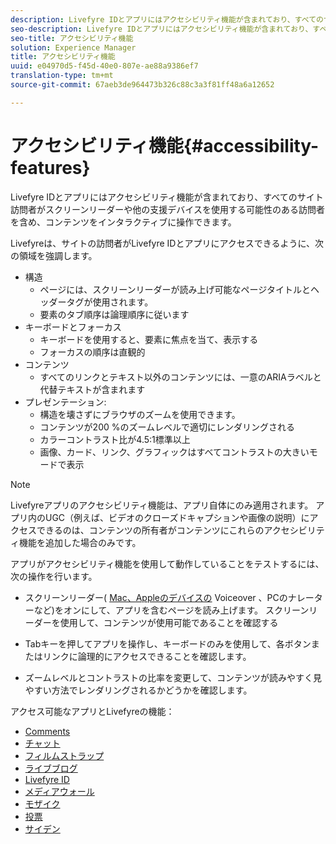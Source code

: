 ```yaml
---
description: Livefyre IDとアプリにはアクセシビリティ機能が含まれており、すべてのサイト訪問者がスクリーンリーダーや他の支援デバイスを使用する可能性のある訪問者を含め、コンテンツをインタラクティブに操作できます。
seo-description: Livefyre IDとアプリにはアクセシビリティ機能が含まれており、すべてのサイト訪問者がスクリーンリーダーや他の支援デバイスを使用する可能性のある訪問者を含め、コンテンツをインタラクティブに操作できます。
seo-title: アクセシビリティ機能
solution: Experience Manager
title: アクセシビリティ機能
uuid: e04970d5-f45d-40e0-807e-ae88a9386ef7
translation-type: tm+mt
source-git-commit: 67aeb3de964473b326c88c3a3f81ff48a6a12652

---
```



# アクセシビリティ機能{#accessibility-features}

Livefyre IDとアプリにはアクセシビリティ機能が含まれており、すべてのサイト訪問者がスクリーンリーダーや他の支援デバイスを使用する可能性のある訪問者を含め、コンテンツをインタラクティブに操作できます。

Livefyreは、サイトの訪問者がLivefyre IDとアプリにアクセスできるように、次の領域を強調します。

* 構造
   * ページには、スクリーンリーダーが読み上げ可能なページタイトルとヘッダータグが使用されます。
   * 要素のタブ順序は論理順序に従います
* キーボードとフォーカス
   * キーボードを使用すると、要素に焦点を当て、表示する
   * フォーカスの順序は直観的
* コンテンツ
   * すべてのリンクとテキスト以外のコンテンツには、一意のARIAラベルと代替テキストが含まれます
* プレゼンテーション:
   * 構造を壊さずにブラウザのズームを使用できます。
   * コンテンツが200 %のズームレベルで適切にレンダリングされる
   * カラーコントラスト比が4.5:1標準以上
   * 画像、カード、リンク、グラフィックはすべてコントラストの大きいモードで表示

>[!NOTE]
>
>Livefyreアプリのアクセシビリティ機能は、アプリ自体にのみ適用されます。 アプリ内のUGC（例えば、ビデオのクローズドキャプションや画像の説明）にアクセスできるのは、コンテンツの所有者がコンテンツにこれらのアクセシビリティ機能を追加した場合のみです。

アプリがアクセシビリティ機能を使用して動作していることをテストするには、次の操作を行います。

* スクリーンリーダー( [Mac、Appleのデバイスの](https://www.apple.com/accessibility/mac/vision/) Voiceover [](https://www.microsoft.com/en-us/accessibility/windows) 、PCのナレーターなど)をオンにして、アプリを含むページを読み上げます。 スクリーンリーダーを使用して、コンテンツが使用可能であることを確認する

* Tabキーを押してアプリを操作し、キーボードのみを使用して、各ボタンまたはリンクに論理的にアクセスできることを確認します。
* ズームレベルとコントラストの比率を変更して、コンテンツが読みやすく見やすい方法でレンダリングされるかどうかを確認します。

アクセス可能なアプリとLivefyreの機能：

* [Comments](/help/using/c-about-apps/c-comments/c-comments.md)
* [チャット](../c-about-apps/c-chat-app/c-chat-app.md#c_chat_app)
* [フィルムストラップ](../c-about-apps/c-filmstrip-app/c-filmstrip-app.md#concept_jpc_n2j_jbb)
* [ライブブログ](../c-about-apps/c-liveblog-app/c-liveblog-app.md#c_liveblog_app)
* [Livefyre ID](/help/implementation/t-about-identity-integration/t-about-identity-integration.md)
* [メディアウォール](../c-about-apps/c-media-wall-app/c-media-wall-app.md#c_media_wall_app)
* [モザイク](../c-about-apps/c-mosaic-app/c-mosaic-app.md#c_mosaic_app)
* [投票](../c-about-apps/c-polls-app/c-polls-app.md#c_polls_app)
* [サイデン](../c-about-apps/c-sidenotes-app/c-sidenotes-app.md#c_sidenotes_app)

